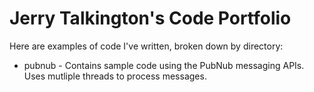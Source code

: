 Jerry Talkington's Code Portfolio
=================================


Here are examples of code I've written, broken down by directory:

 * pubnub - Contains sample code using the PubNub messaging APIs. Uses mutliple
threads to process messages.
